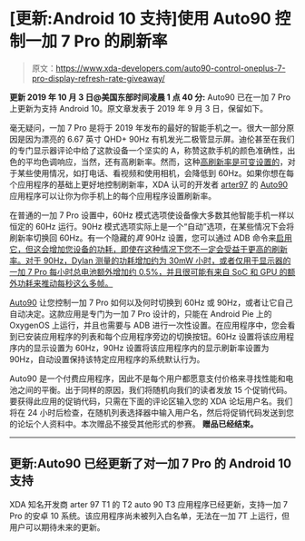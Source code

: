 # [更新:Android 10 支持]使用 Auto90 控制一加 7 Pro 的刷新率

> 原文：<https://www.xda-developers.com/auto90-control-oneplus-7-pro-display-refresh-rate-giveaway/>

**更新 2019 年 10 月 3 日@美国东部时间凌晨 1 点 40 分:** Auto90 已在一加 7 Pro 上更新为支持 Android 10。原文章发表于 2019 年 9 月 3 日，保留如下。

毫无疑问，一加 7 Pro 是将于 2019 年发布的最好的智能手机之一。很大一部分原因是因为漂亮的 6.67 英寸 QHD+ 90Hz 有机发光二极管显示屏。迪伦甚至在我们的专门显示器评论中给了这款设备一个坚实的 A，称赞这款手机的颜色准确性，出色的平均色调响应，当然，还有高刷新率。然而，这种[高刷新率是可变设置的](https://www.xda-developers.com/oneplus-7-pro-usb-pd-hdmi-variable-refresh-rate/)，对于某些使用情况，如打电话、看视频和使用相机，会降低到 60Hz。如果你想在每个应用程序的基础上更好地控制刷新率，XDA 认可的开发者 [arter97](https://forum.xda-developers.com/member.php?u=4898097) 的 [Auto90](https://play.google.com/store/apps/details?id=com.arter97.auto90) 应用程序可以让你为你手机上的每个应用程序设置刷新率。

在普通的一加 7 Pro 设置中，60Hz 模式选项使设备像大多数其他智能手机一样以恒定的 60Hz 运行。90Hz 模式选项实际上是一个“自动”选项，在某些情况下会将刷新率切换回 60Hz。有一个隐藏的*真* 90Hz 设置，您可以通过 ADB 命令来[启用它，但这会增加您设备的功耗，即使在这种情况下您不一定会受益于更高的刷新率。对于 90Hz，Dylan 测量的功耗增加约为 30mW 小时，或者仅用于显示器的一加 7 Pro 每小时总电池额外增加约 0.5%，并且很可能有来自 SoC 和 GPU 的额外功耗来推动每秒这么多帧。](https://www.xda-developers.com/oneplus-7-pro-true-90hz-display-mode/)

[Auto90](https://play.google.com/store/apps/details?id=com.arter97.auto90) 让您控制一加 7 Pro 如何以及何时切换到 60Hz 或 90Hz，或者让它自己自动决定。这款应用是专门为一加 7 Pro 设计的，只能在 Android Pie 上的 OxygenOS 上运行，并且也需要与 ADB 进行一次性设置。在应用程序中，您会看到已安装应用程序的列表和每个应用程序旁边的切换按钮。60Hz 设置将该应用程序内的显示设置为 60Hz，90Hz 设置将该应用程序内的显示刷新率设置为 90Hz，自动设置保持该特定应用程序的系统默认行为。

Auto90 是一个付费应用程序，因此不是每个用户都愿意支付价格来寻找性能和电池之间的平衡。出于同样的原因，我们将随机向我们的读者发放 15 个促销代码。要获得此应用的促销代码，只需在下面的评论区输入您的 XDA 论坛用户名。我们将在 24 小时后检查，在随机列表选择器中输入用户名，然后将促销代码发送到您的论坛个人资料中。本次赠品不接受其他形式的参赛。 **赠品已经结束。**

* * *

## 更新:Auto90 已经更新了对一加 7 Pro 的 Android 10 支持

XDA 知名开发商 arter 97 T1 的 T2 auto 90 T3 应用程序已经更新，支持一加 7 Pro 的安卓 10 系统。该应用程序尚未被列入白名单，无法在一加 7T 上运行，但用户可以期待未来的更新。